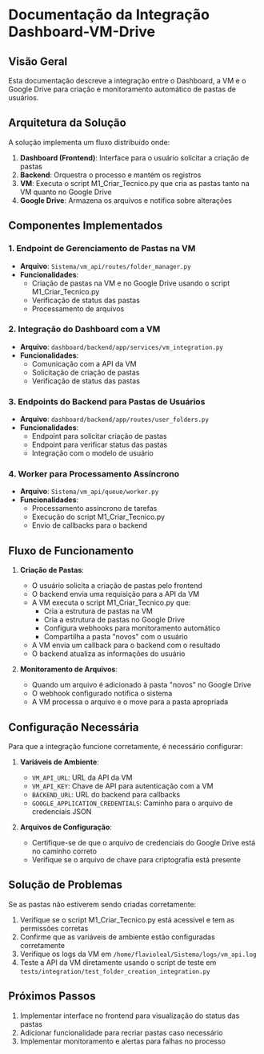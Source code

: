 # Documentação da Integração Dashboard-VM-Drive

## Visão Geral

Esta documentação descreve a integração entre o Dashboard, a VM e o Google Drive para criação e monitoramento automático de pastas de usuários.

## Arquitetura da Solução

A solução implementa um fluxo distribuído onde:

1. **Dashboard (Frontend)**: Interface para o usuário solicitar a criação de pastas
2. **Backend**: Orquestra o processo e mantém os registros
3. **VM**: Executa o script M1_Criar_Tecnico.py que cria as pastas tanto na VM quanto no Google Drive
4. **Google Drive**: Armazena os arquivos e notifica sobre alterações

## Componentes Implementados

### 1. Endpoint de Gerenciamento de Pastas na VM

- **Arquivo**: `Sistema/vm_api/routes/folder_manager.py`
- **Funcionalidades**:
  - Criação de pastas na VM e no Google Drive usando o script M1_Criar_Tecnico.py
  - Verificação de status das pastas
  - Processamento de arquivos

### 2. Integração do Dashboard com a VM

- **Arquivo**: `dashboard/backend/app/services/vm_integration.py`
- **Funcionalidades**:
  - Comunicação com a API da VM
  - Solicitação de criação de pastas
  - Verificação de status das pastas

### 3. Endpoints do Backend para Pastas de Usuários

- **Arquivo**: `dashboard/backend/app/routes/user_folders.py`
- **Funcionalidades**:
  - Endpoint para solicitar criação de pastas
  - Endpoint para verificar status das pastas
  - Integração com o modelo de usuário

### 4. Worker para Processamento Assíncrono

- **Arquivo**: `Sistema/vm_api/queue/worker.py`
- **Funcionalidades**:
  - Processamento assíncrono de tarefas
  - Execução do script M1_Criar_Tecnico.py
  - Envio de callbacks para o backend

## Fluxo de Funcionamento

1. **Criação de Pastas**:
   - O usuário solicita a criação de pastas pelo frontend
   - O backend envia uma requisição para a API da VM
   - A VM executa o script M1_Criar_Tecnico.py que:
     - Cria a estrutura de pastas na VM
     - Cria a estrutura de pastas no Google Drive
     - Configura webhooks para monitoramento automático
     - Compartilha a pasta "novos" com o usuário
   - A VM envia um callback para o backend com o resultado
   - O backend atualiza as informações do usuário

2. **Monitoramento de Arquivos**:
   - Quando um arquivo é adicionado à pasta "novos" no Google Drive
   - O webhook configurado notifica o sistema
   - A VM processa o arquivo e o move para a pasta apropriada

## Configuração Necessária

Para que a integração funcione corretamente, é necessário configurar:

1. **Variáveis de Ambiente**:
   - `VM_API_URL`: URL da API da VM
   - `VM_API_KEY`: Chave de API para autenticação com a VM
   - `BACKEND_URL`: URL do backend para callbacks
   - `GOOGLE_APPLICATION_CREDENTIALS`: Caminho para o arquivo de credenciais JSON

2. **Arquivos de Configuração**:
   - Certifique-se de que o arquivo de credenciais do Google Drive está no caminho correto
   - Verifique se o arquivo de chave para criptografia está presente

## Solução de Problemas

Se as pastas não estiverem sendo criadas corretamente:

1. Verifique se o script M1_Criar_Tecnico.py está acessível e tem as permissões corretas
2. Confirme que as variáveis de ambiente estão configuradas corretamente
3. Verifique os logs da VM em `/home/flavioleal/Sistema/logs/vm_api.log`
4. Teste a API da VM diretamente usando o script de teste em `tests/integration/test_folder_creation_integration.py`

## Próximos Passos

1. Implementar interface no frontend para visualização do status das pastas
2. Adicionar funcionalidade para recriar pastas caso necessário
3. Implementar monitoramento e alertas para falhas no processo
